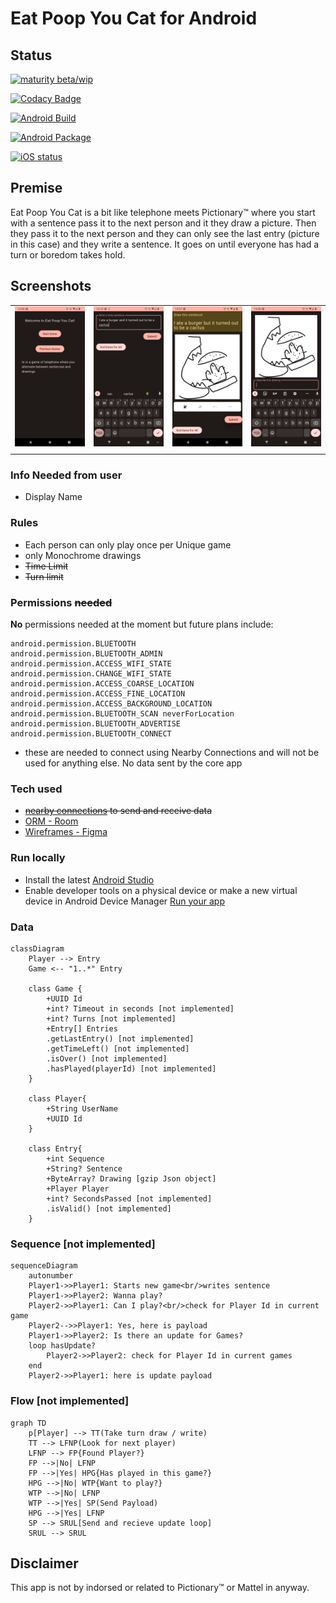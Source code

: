# Eat Poop You Cat for Android

## Status

[![maturity beta/wip](https://img.shields.io/badge/maturity-Beta/work%20In%20Progress-red)]()

[![Codacy Badge](https://app.codacy.com/project/badge/Grade/819f04beefcf4d58b9e4248c4f6d643f)](https://www.codacy.com?utm_source=github.com&amp;utm_medium=referral&amp;utm_content=JamesOsborn-SE/eat-poop-you-cat-android&amp;utm_campaign=Badge_Grade)

[![Android Build](https://github.com/JamesOsborn-SE/eat-poop-you-cat-android/actions/workflows/android.yml/badge.svg)](https://github.com/JamesOsborn-SE/eat-poop-you-cat-android/actions/workflows/android.yml)

[![Android Package](https://github.com/JamesOsborn-SE/eat-poop-you-cat-android/actions/workflows/android-package.yml/badge.svg)](https://github.com/JamesOsborn-SE/eat-poop-you-cat-android/actions/workflows/android-package.yml)

[![iOS status](https://img.shields.io/badge/iOS%20Build-Nope-informational?style=plastic&logo=apple)]()

## Premise

Eat Poop You Cat is a bit like telephone meets Pictionary:tm: where you start with a
sentence pass it to the next person and it they draw a picture.
Then they pass it to the next person and they can only see the last entry
(picture in this case) and they write a sentence. It goes on until
everyone has had a turn or boredom takes hold.

## Screenshots
|  |  |  |  |
|--|--|--|--|
| ![Welcome](/images/Screenshot-Welcome_Screen.png) | ![First turn](/images/Screenshot-Sentence_Screen.png) | ![Second turn](images/Screenshot-Draw_the_sentence.png) | ![Third turn](/images/Screenshot-Draw_Screen.png) |
|  |  |  |  |

### Info Needed from user

* Display Name

### Rules

* Each person can only play once per Unique game
* only Monochrome drawings
* ~~Time Limit~~
* ~~Turn limit~~

### Permissions ~~needed~~

**No** permissions needed at the moment but future plans include:

```none
android.permission.BLUETOOTH
android.permission.BLUETOOTH_ADMIN
android.permission.ACCESS_WIFI_STATE
android.permission.CHANGE_WIFI_STATE
android.permission.ACCESS_COARSE_LOCATION
android.permission.ACCESS_FINE_LOCATION
android.permission.ACCESS_BACKGROUND_LOCATION
android.permission.BLUETOOTH_SCAN neverForLocation
android.permission.BLUETOOTH_ADVERTISE
android.permission.BLUETOOTH_CONNECT
```

* these are needed to connect using Nearby Connections and will not be used for anything else. No data sent by the core app

### Tech used

* ~~[nearby connections](https://developers.google.com/nearby/connections/overview) to send and receive data~~
* [ORM - Room](https://developer.android.com/training/data-storage/room/)
* [Wireframes - Figma](https://www.figma.com/file/N5rf2UZaGy0LhD4S7r28OI/EPYC?node-id=0%3A1)

### Run locally

* Install the latest [Android Studio](https://developer.android.com/studio/)
* Enable developer tools on a physical device or make a new virtual device in Android Device Manager [Run your app](https://developer.android.com/studio/)

### Data

```mermaid
classDiagram
    Player --> Entry
    Game <-- "1..*" Entry
    
    class Game {
        +UUID Id
        +int? Timeout in seconds [not implemented]
        +int? Turns [not implemented]
        +Entry[] Entries
        .getLastEntry() [not implemented]
        .getTimeLeft() [not implemented]
        .isOver() [not implemented]
        .hasPlayed(playerId) [not implemented]
    }
    
    class Player{
        +String UserName
        +UUID Id
    }
    
    class Entry{
        +int Sequence
        +String? Sentence
        +ByteArray? Drawing [gzip Json object]
        +Player Player
        +int? SecondsPassed [not implemented]
        .isValid() [not implemented]
    }
```

### Sequence [not implemented]

```mermaid
sequenceDiagram
    autonumber
    Player1->>Player1: Starts new game<br/>writes sentence
    Player1->>Player2: Wanna play?
    Player2->>Player1: Can I play?<br/>check for Player Id in current game
    Player2-->>Player1: Yes, here is payload
    Player1->>Player2: Is there an update for Games?
    loop hasUpdate?
        Player2->>Player2: check for Player Id in current games
    end
    Player2->>Player1: here is update payload
```

### Flow [not implemented]

```mermaid
graph TD
    p[Player] --> TT(Take turn draw / write)
    TT --> LFNP(Look for next player)
    LFNP --> FP{Found Player?}
    FP -->|No| LFNP
    FP -->|Yes| HPG{Has played in this game?}
    HPG -->|No| WTP{Want to play?}
    WTP -->|No| LFNP
    WTP -->|Yes| SP(Send Payload)
    HPG -->|Yes| LFNP
    SP --> SRUL[Send and recieve update loop]
    SRUL --> SRUL
```

## Disclaimer

This app is not by indorsed or related to Pictionary:tm: or Mattel in anyway.
